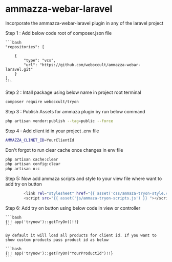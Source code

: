 # ammazza-webar-laravel
Incorporate the ammazza-webar-laravel plugin in any of the laravel project

Step 1 : Add below code root of composer.json file 

	```bash
    "repositories": [
       
        {
            "type": "vcs",
            "url": "https://github.com/weboccult/ammazza-webar-laravel.git"
        }
    ],
    ```

Step 2 : Intall package using below name in project root terminal 

```bash
composer require weboccult/tryon
```


Step 3 : Publish Assets for ammaza plugin by run below command

```bash
php artisan vendor:publish --tag=public --force
```


Step 4 : Add client id in your project .env file 

```bash
AMMAZZA_CLINET_ID=YourClientId
```

Don't forgot to run clear cache once changes in env file 
```bash
php artisan cache:clear
php artisan config:clear
php artisan o:c
```

Step 5: Now add ammaza scripts and style to your view file where want to add try on button 
```bash
		<link rel="stylesheet" href="{{ asset('css/ammaza-tryon-style.css') }} "/>
        <script src="{{ asset('js/ammaza-tryon-scripts.js') }} "></script>
```
Step 6: Add try on button using below code in view or controller 

	```bash
    {!! app('trynow')::getTryOn()!!}
    ```
	
	By default it will load all products for client id. If you want to show custom products pass product id as below 
	
    ```bash
	{!! app('trynow')::getTryOn("YourProductId")!!}
    ```
